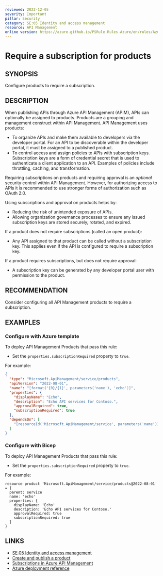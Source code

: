 ```yaml
---
reviewed: 2023-12-05
severity: Important
pillar: Security
category: SE:05 Identity and access management
resource: API Management
online version: https://azure.github.io/PSRule.Rules.Azure/en/rules/Azure.APIM.ProductSubscription/
---
```


# Require a subscription for products

## SYNOPSIS

Configure products to require a subscription.

## DESCRIPTION

When publishing APIs through Azure API Management (APIM), APIs can optionally be assigned to products.
Products are a grouping and management construct within API Management.
API Management uses products:

- To organize APIs and make them available to developers via the developer portal.
  For an API to be discoverable within the developer portal, it must be assigned to a published product.
- To control access and assign policies to APIs with subscription keys.
  Subscription keys are a form of credential secret that is used to authenticate a client application to an API.
  Examples of policies include throttling, caching, and transformation.

Requiring subscriptions on products and requiring approval is an _optional_ security control within API Management.
However, for authorizing access to APIs it is recommended to use stronger forms of authorization such as OAuth 2.0.

Using subscriptions and approval on products helps by:

- Reducing the risk of unintended exposure of APIs.
- Allowing organization governance processes to ensure any issued subscription keys are stored securely, rotated, and expired.

If a product does not require subscriptions (called an open product):

- Any API assigned to that product can be called without a subscription key.
  This applies even if the API is configured to require a subscription key.

If a product requires subscriptions, but does not require approval:

- A subscription key can be generated by any developer portal user with permission to the product.

## RECOMMENDATION

Consider configuring all API Management products to require a subscription.

## EXAMPLES

### Configure with Azure template

To deploy API Management Products that pass this rule:

- Set the `properties.subscriptionRequired` property to `true`.

For example:

```json
{
  "type": "Microsoft.ApiManagement/service/products",
  "apiVersion": "2022-08-01",
  "name": "[format('{0}/{1}', parameters('name'), 'echo')]",
  "properties": {
    "displayName": "Echo",
    "description": "Echo API services for Contoso.",
    "approvalRequired": true,
    "subscriptionRequired": true
  },
  "dependsOn": [
    "[resourceId('Microsoft.ApiManagement/service', parameters('name'))]"
  ]
}
```

### Configure with Bicep

To deploy API Management Products that pass this rule:

- Set the `properties.subscriptionRequired` property to `true`.

For example:

```bicep
resource product 'Microsoft.ApiManagement/service/products@2022-08-01' = {
  parent: service
  name: 'echo'
  properties: {
    displayName: 'Echo'
    description: 'Echo API services for Contoso.'
    approvalRequired: true
    subscriptionRequired: true
  }
}
```

## LINKS

- [SE:05 Identity and access management](https://learn.microsoft.com/azure/well-architected/security/identity-access#protect-nonidentity-based-secrets)
- [Create and publish a product](https://learn.microsoft.com/azure/api-management/api-management-howto-add-products)
- [Subscriptions in Azure API Management](https://learn.microsoft.com/azure/api-management/api-management-subscriptions)
- [Azure deployment reference](https://learn.microsoft.com/azure/templates/microsoft.apimanagement/service/products)
